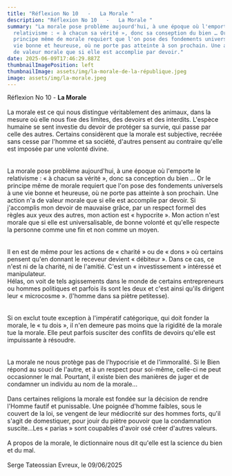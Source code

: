 ```yaml
---
title: "Réflexion No 10   -   La Morale "
description: "Réflexion No 10   -   La Morale "
summary: "La morale pose problème aujourd'hui, à une époque où l'emporte le
  relativisme : « à chacun sa vérité », donc sa conseption du bien … Or le
  principe même de morale requiert que l'on pose des fondements universels à une
  vie bonne et heureuse, où ne porte pas atteinte à son prochain. Une action n'a
  de valeur morale que si elle est accomplie par devoir."
date: 2025-06-09T17:46:29.887Z
thumbnailImagePosition: left
thumbnailImage: assets/img/la-morale-de-la-république.jpeg
image: assets/img/la-morale.jpeg
---
```

Réflexion No 10 - **La Morale**\
\
La morale est ce qui nous distingue véritablement des animaux, dans la mesure où elle nous fixe des limites, des devoirs et des interdits. L'espèce humaine se sent investie du devoir de protéger sa survie, qui passe par celle des autres. Certains considèrent que la morale est subjective, recréée sans cesse par l'homme et sa société, d'autres pensent au contraire qu'elle est imposée par une volonté divine.\
\
\
La morale pose problème aujourd'hui, à une époque où l'emporte le relativisme : « à chacun sa vérité », donc sa conception du bien … Or le principe même de morale requiert que l'on pose des fondements universels à une vie bonne et heureuse, où ne porte pas atteinte à son prochain. Une action n'a de valeur morale que si elle est accomplie par devoir. Si j'accomplis mon devoir de mauvaise grâce, par un respect formel des règles aux yeux des autres, mon action est « hypocrite ». Mon action n'est morale que si elle est universalisable, de bonne volonté et qu'elle respecte la personne comme une fin et non comme un moyen.\
\
\
Il en est de même pour les actions de « charité » ou de « dons » où certains pensent qu'en donnant le receveur devient « débiteur ». Dans ce cas, ce n'est ni de la charité, ni de l'amitié. C'est un « investissement » intéressé et manipulateur.\
Hélas, on voit de tels agissements dans le monde de certains entrepreneurs ou hommes politiques et parfois ils sont les deux et c'est ainsi qu'ils dirigent leur « microcosme ». (l'homme dans sa piètre petitesse).\
\
\
Si on exclut toute exception à l'impératif catégorique, qui doit fonder la morale, le « tu dois », il n'en demeure pas moins que la rigidité de la morale tue la morale. Elle peut parfois susciter des conflits de devoirs qu'elle est impuissante à résoudre.\
\
\
La morale ne nous protège pas de l'hypocrisie et de l'immoralité. Si le Bien répond au souci de l'autre, et à un respect pour soi-même, celle-ci ne peut occasionner le mal. Pourtant, il existe bien des manières de juger et de condamner un individu au nom de la morale...\
\
Dans certaines religions la morale est fondée sur la décision de rendre l'Homme fautif et punissable. Une poignée d'homme faibles, sous le couvert de la loi, se vengent de leur médiocrité sur des hommes forts, qu'il s'agit de domestiquer, pour jouir du piètre pouvoir que la condamnation suscite...Les « parias » sont coupables d'avoir osé créer d'autres valeurs.\
\
A propos de la morale, le dictionnaire nous dit qu'elle est la science du bien et du mal.\
\
Serge Tateossian Evreux, le 09/06/2025